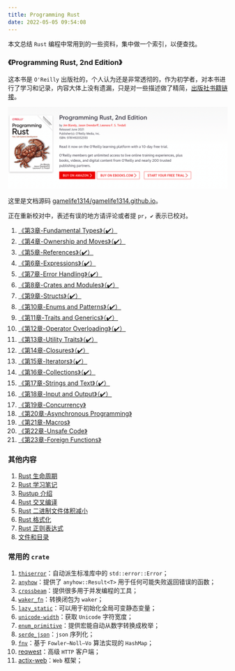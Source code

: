 ```yaml
---
title: Programming Rust
date: 2022-05-05 09:54:08
---
```


本文总结 `Rust` 编程中常用到的一些资料，集中做一个索引，以便查找。

<!-- ![](assets/programing-rust.png) -->


### 《Programming Rust, 2nd Edition》

这本书是 `O'Reilly` 出版社的，个人认为还是非常透彻的，作为初学者，对本书进行了学习和记录，内容大体上没有遗漏，只是对一些描述做了精简，[出版社书籍链接](https://www.oreilly.com/library/view/programming-rust-2nd/9781492052586/)。

![](assets/programing-rust-cover.png)

这里是文档源码 [gamelife1314/gamelife1314.github.io](https://github.com/gamelife1314/gamelife1314.github.io)。

正在重新校对中，表述有误的地方请评论或者提 `pr`，`✔️` 表示已校对。

1. [《第3章-Fundamental Types》（✔️）](/2022/04/10/【Rust】基础类型/)
2. [《第4章-Ownership and Moves》（✔️）](/2022/04/12/【Rust】所有权/)
3. [《第5章-References》（✔️）](/2022/04/17/【Rust】引用/)
4. [《第6章-Expressions》（✔️）](/2022/04/20/【Rust】表达式/)
5. [《第7章-Error Handling》（✔️）](/2022/04/21/【Rust】错误处理/)
6. [《第8章-Crates and Modules》（✔️）](/2022/04/22/【Rust】Crate-和-Module/)
7. [《第9章-Structs》（✔️）](/2022/04/24/【Rust】结构体/)
8. [《第10章-Enums and Patterns》（✔️）](/2022/04/25/【Rust】枚举和模式匹配/)
9. [《第11章-Traits and Generics》（✔️）](/2022/04/26/【Rust】Trait和泛型/)
10. [《第12章-Operator Overloading》（✔️）](/2022/05/08/Rust/Rust-operator-overloading/)
11. [《第13章-Utility Traits》（✔️）](/2022/04/29/【Rust】常用-Trait/)
12. [《第14章-Closures》（✔️）](/2022/04/30/【Rust】闭包/)
13. [《第15章-Iterators》（✔️）](/2022/04/30/【Rust】迭代器/)
14. [《第16章-Collections》（✔️）](/2022/05/01/【Rust】集合类型/)
15. [《第17章-Strings and Text》（✔️）](/2022/05/01/【Rust】字符串和文本/)
16. [《第18章-Input and Output》（✔️）](/2022/05/02/【Rust】输入输出/)
17. [《第19章-Concurrency》](/2022/05/03/【Rust】并发/)
18. [《第20章-Asynchronous Programming》](/2022/05/03/【Rust】异步编程/)
19. [《第21章-Macros》](/2022/05/04/【Rust】宏/)
20. [《第22章-Unsafe Code》](/2022/05/05/【Rust】Unsafe-代码/)
21. [《第23章-Foreign Functions》](/2022/05/06/Rust/Rust-ffi/)

### 其他内容

1. [Rust 生命周期](/2021/09/14/【Rust】生命周期/)
2. [Rust 学习笔记](/2021/09/05/【Rust】实战突破/)
3. [Rustup 介绍](/2022/04/07/【Rust】Rustup%20介绍/)
4. [Rust 交叉编译](/2022/04/08/【Rust】交叉编译/)
5. [Rust 二进制文件体积减小](https://github.com/johnthagen/min-sized-rust)
6. [Rust 格式化](/2022/05/01/【Rust】字符串和文本/#格式化)
7. [Rust 正则表达式](/2022/05/01/【Rust】字符串和文本/#正则表达式)
8. [文件和目录](/2022/05/02/【Rust】输入输出/#文件和目录)

### 常用的 `crate`

1. [`thiserror`](https://crates.io/crates/thiserror)：自动派生标准库中的 `std::error::Error`；
2. [`anyhow`](https://crates.io/crates/anyhow)：提供了 `anyhow::Result<T>` 用于任何可能失败返回错误的函数；
3. [`crossbeam`](https://crates.io/crates/crossbeam)：提供很多用于并发编程的工具；
4. [`waker_fn`](https://crates.io/crates/waker-fn)：转换闭包为 `waker`；
5. [`lazy_static`](https://crates.io/crates/lazy_static)：可以用于初始化全局可变静态变量；
6. [`unicode-width`](https://crates.io/crates/unicode-width)：获取 `Unicode` 字符宽度；
7. [`enum_primitive`](https://crates.io/crates/enum_primitive)：提供宏能自动从数字转换成枚举；
8. [`serde_json`](https://crates.io/crates/serde_json)：`json` 序列化；
9. [`fnv`](https://crates.io/crates/fnv)：基于 `Fowler–Noll–Vo` 算法实现的 `HashMap`；
10. [reqwest](https://crates.io/crates/reqwest)：高级 `HTTP` 客户端；
11. [actix-web](https://crates.io/crates/actix-web)：`Web` 框架；


